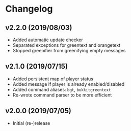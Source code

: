 Changelog
=========

v2.2.0 (2019/08/03)
-------------------

* Added automatic update checker
* Separated exceptions for greentext and orangetext
* Stopped greenifier from greenifying empty messages

v2.1.0 (2019/07/15)
-------------------

* Added persistent map of player status
* Added message if player is already enabled/disabled
* Added command aliases: `bgt`, `bukkitgreentext`
* Re-wrote command parser to be more efficient


v2.0.0 (2019/07/05)
-------------------

* Initial (re-)release

